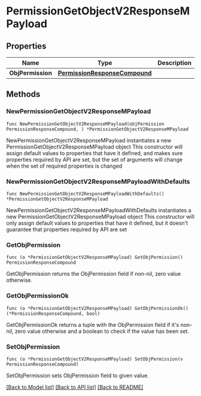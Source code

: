 # PermissionGetObjectV2ResponseMPayload

## Properties

Name | Type | Description | Notes
------------ | ------------- | ------------- | -------------
**ObjPermission** | [**PermissionResponseCompound**](PermissionResponseCompound.md) |  | 

## Methods

### NewPermissionGetObjectV2ResponseMPayload

`func NewPermissionGetObjectV2ResponseMPayload(objPermission PermissionResponseCompound, ) *PermissionGetObjectV2ResponseMPayload`

NewPermissionGetObjectV2ResponseMPayload instantiates a new PermissionGetObjectV2ResponseMPayload object
This constructor will assign default values to properties that have it defined,
and makes sure properties required by API are set, but the set of arguments
will change when the set of required properties is changed

### NewPermissionGetObjectV2ResponseMPayloadWithDefaults

`func NewPermissionGetObjectV2ResponseMPayloadWithDefaults() *PermissionGetObjectV2ResponseMPayload`

NewPermissionGetObjectV2ResponseMPayloadWithDefaults instantiates a new PermissionGetObjectV2ResponseMPayload object
This constructor will only assign default values to properties that have it defined,
but it doesn't guarantee that properties required by API are set

### GetObjPermission

`func (o *PermissionGetObjectV2ResponseMPayload) GetObjPermission() PermissionResponseCompound`

GetObjPermission returns the ObjPermission field if non-nil, zero value otherwise.

### GetObjPermissionOk

`func (o *PermissionGetObjectV2ResponseMPayload) GetObjPermissionOk() (*PermissionResponseCompound, bool)`

GetObjPermissionOk returns a tuple with the ObjPermission field if it's non-nil, zero value otherwise
and a boolean to check if the value has been set.

### SetObjPermission

`func (o *PermissionGetObjectV2ResponseMPayload) SetObjPermission(v PermissionResponseCompound)`

SetObjPermission sets ObjPermission field to given value.



[[Back to Model list]](../README.md#documentation-for-models) [[Back to API list]](../README.md#documentation-for-api-endpoints) [[Back to README]](../README.md)


